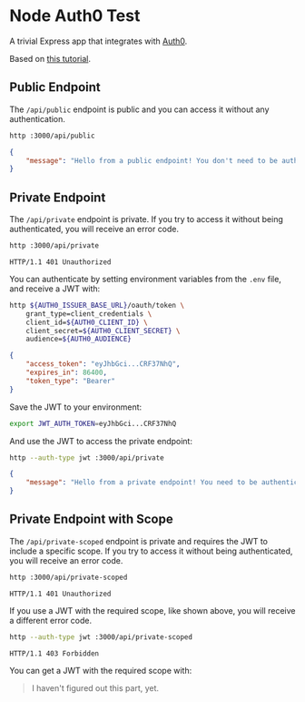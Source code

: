 # Node Auth0 Test

A trivial Express app that integrates with [Auth0](https://auth0.com/).

Based on [this tutorial](https://auth0.com/docs/quickstart/backend/nodejs).

## Public Endpoint

The `/api/public` endpoint is public and you can access it without any authentication.

```bash
http :3000/api/public
```

```json
{
    "message": "Hello from a public endpoint! You don't need to be authenticated to see this."
}
```

## Private Endpoint

The `/api/private` endpoint is private.  If you try to access it without being
authenticated, you will receive an error code.

```bash
http :3000/api/private
```

```
HTTP/1.1 401 Unauthorized
```

You can authenticate by setting environment variables from the `.env` file, and
receive a JWT with:

```bash
http ${AUTH0_ISSUER_BASE_URL}/oauth/token \
    grant_type=client_credentials \
    client_id=${AUTH0_CLIENT_ID} \
    client_secret=${AUTH0_CLIENT_SECRET} \
    audience=${AUTH0_AUDIENCE}
```

```json
{
    "access_token": "eyJhbGci...CRF37NhQ",
    "expires_in": 86400,
    "token_type": "Bearer"
}
```

Save the JWT to your environment:

```bash
export JWT_AUTH_TOKEN=eyJhbGci...CRF37NhQ
```

And use the JWT to access the private endpoint:

```bash
http --auth-type jwt :3000/api/private
```

```json
{
    "message": "Hello from a private endpoint! You need to be authenticated to see this."
}
```

## Private Endpoint with Scope

The `/api/private-scoped` endpoint is private and requires the JWT to include a
specific scope.  If you try to access it without being authenticated, you will
receive an error code.

```bash
http :3000/api/private-scoped
```

```
HTTP/1.1 401 Unauthorized
```

If you use a JWT with the required scope, like shown above, you will receive a
different error code.

```bash
http --auth-type jwt :3000/api/private-scoped
```

```
HTTP/1.1 403 Forbidden
```

You can get a JWT with the required scope with:

> I haven't figured out this part, yet.
